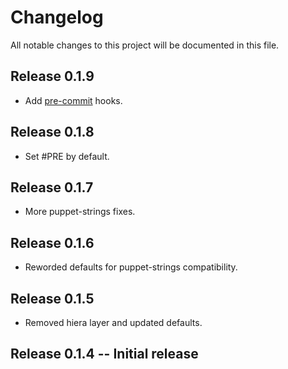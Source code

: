 # Changelog

All notable changes to this project will be documented in this file.

## Release 0.1.9

- Add [pre-commit](http://pre-commit.com/) hooks.

## Release 0.1.8

- Set #PRE by default.

## Release 0.1.7

- More puppet-strings fixes.

## Release 0.1.6

- Reworded defaults for puppet-strings compatibility.

## Release 0.1.5

- Removed hiera layer and updated defaults.

## Release 0.1.4 -- Initial release
